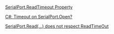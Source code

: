 [SerialPort.ReadTimeout Property](https://docs.microsoft.com/en-us/dotnet/api/system.io.ports.serialport.readtimeout?view=dotnet-plat-ext-5.0)

[C#: Timeout on SerialPort.Open?](https://stackoverflow.com/questions/1696238/c-timeout-on-serialport-open)

[SerialPort.Read(…) does not respect ReadTimeOut](https://stackoverflow.com/questions/11340513/serialport-read-does-not-respect-readtimeout)

